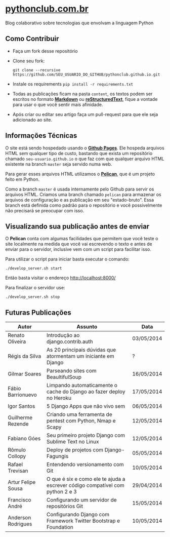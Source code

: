 [pythonclub.com.br][0]
======================

Blog colaborativo sobre tecnologias que envolvam a linguagem Python


Como Contribuir
---------------

* Faça um fork desse repositório
* Clone seu fork:

    ``git clone --recursive https://github.com/SEU_USUARIO_DO_GITHUB/pythonclub.github.io.git``

* Instale os requirements ``pip install -r requirements.txt``
* Todas as publicações ficam na pasta ``content``, os textos podem ser escritos
  no formato **[Markdown][4]** ou **[reStructuredText][5]**, fique a vontade
  para usar o que você sentir mais afinidade.
* Após criar ou editar seu artigo faça um pull-request para que ele seja
  adicionado ao site.


Informações Técnicas
--------------------

O site está sendo hospedado usando o **[Github Pages][1]**. Ele hospeda arquivos
HTML sem qualquer tipo de custo, bastando que exista um repositório
chamado ``seu-usuario.github.io`` o que faz com que qualquer arquivo HTML
existente na branch ``master`` seja servido numa web.

Para gerar esses arquivos
HTML utilizamos o **[Pelican][2]**, que é um projeto feito em Python.

Como a branch ``master`` é usada internamente pelo Github para servir os
arquivos HTML. Criamos uma branch chamado ``pelican`` para armazenar os arquivos
de configuração e as publicação em seu "estado-bruto". Essa branch está definida
como padrão para o repositório e você possivelmente não precisará se preocupar
com isso.


Visualizando sua publicação antes de enviar
-------------------------------------------

O **Pelican** conta com algumas facilidades que permitem que você teste o site
localmente na medida que você vai escrevendo o texto e antes de enviar para o
servidor, inclusive vem com um script para facilitar isso.

Para utilizar o script para iniciar basta
executar o comando:

``./develop_server.sh start``

Então basta visitar o endereço [http://localhost:8000/][3]

Para finalizar o servidor use:

``./develop_server.sh stop``

Futuras Publicações
-------------------

| Autor                   | Assunto                                                                       | Data       |
|-------------------------|-------------------------------------------------------------------------------|------------|
| Renato Oliveira         | Introdução ao django.contrib.auth                                             | 03/05/2014 |
| Régis da Silva          | As 20 principais dúvidas que atormentam um iniciante em Django                | ?          |
| Gilmar Soares           | Parseando sites com BeaultifulSoup                                            | 16/05/2014 |
| Fábio Barrionuevo       | Limpando automaticamente o cache do Django ao fazer deploy no Heroku          | 17/05/2014 |
| Igor Santos             | 5 Django Apps que não vivo sem                                                | 06/05/2014 |
| Guilherme Rezende       | Criando uma ferramenta de pentest com Python, Nmap e Scapy                    | 12/05/2014 |
| Fabiano Góes            | Seu primeiro projeto Django com Sublime Text no Linux                         | 12/05/2014 | 
| Rômulo Collopy          | Deploy de projetos com Django-Fagungis                                        | 05/05/2014 |
| Rafael Trevisan         | Entendendo versionamento com Git                                              | 10/05/2014 |
| Artur Felipe Sousa      | O que é six e como ele te ajuda a escrever código compatível com python 2 e 3 | 29/04/2014 |
| Francisco André         | Configurando um servidor de repositórios Git                                  | 15/05/2014 |
| Anderson Rodrigues      | Configurando Django com Framework Twitter Bootstrap e Foundation              | 10/05/2014 |

[0]: http://pythonclub.com.br/
[1]: https://pages.github.com/
[2]: http://docs.getpelican.com/en/3.3.0/
[3]: http://localhost:8000/
[4]: https://github.com/adam-p/markdown-here/wiki/Markdown-Cheatsheet
[5]: http://docutils.sourceforge.net/docs/user/rst/quickref.html
